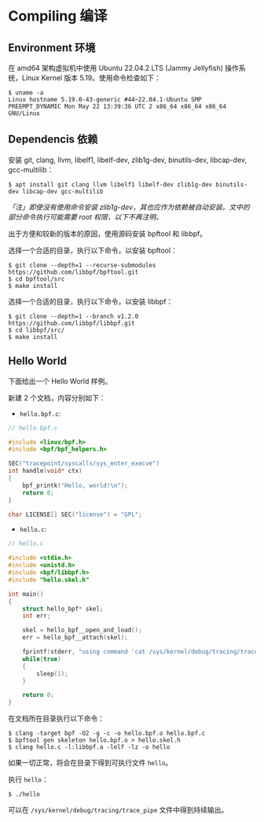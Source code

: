 # Compiling 编译
    
## Environment 环境

在 amd64 架构虚拟机中使用 Ubuntu 22.04.2 LTS (Jammy Jellyfish) 操作系统，Linux Kernel 版本 5.19。使用命令检查如下：

```
$ uname -a
Linux hostname 5.19.0-43-generic #44~22.04.1-Ubuntu SMP PREEMPT_DYNAMIC Mon May 22 13:39:36 UTC 2 x86_64 x86_64 x86_64 GNU/Linux
```

## Dependencis 依赖

安装 git, clang, llvm, libelf1, libelf-dev, zlib1g-dev, binutils-dev, libcap-dev, gcc-multilib：

```
$ apt install git clang llvm libelf1 libelf-dev zlib1g-dev binutils-dev libcap-dev gcc-multilib
```

*「注」即使没有使用命令安装 zlib1g-dev，其也应作为依赖被自动安装。文中的部分命令执行可能需要 root 权限，以下不再注明。*

出于方便和较新的版本的原因，使用源码安装 bpftool 和 libbpf。

选择一个合适的目录，执行以下命令，以安装 bpftool：

```
$ git clone --depth=1 --recurse-submodules https://github.com/libbpf/bpftool.git
$ cd bpftool/src
$ make install
```

选择一个合适的目录，执行以下命令，以安装 libbpf：

```
$ git clone --depth=1 --branch v1.2.0 https://github.com/libbpf/libbpf.git
$ cd libbpf/src/
$ make install
```

## Hello World

下面给出一个 Hello World 样例。

新建 2 个文档，内容分别如下：

+ `hello.bpf.c`:

``` c
// hello.bpf.c

#include <linux/bpf.h>
#include <bpf/bpf_helpers.h>

SEC("tracepoint/syscalls/sys_enter_execve")
int handle(void* ctx)
{
	bpf_printk("Hello, world!\n");
	return 0;
}

char LICENSE[] SEC("license") = "GPL";
```

+ `hello.c`:

``` c
// hello.c

#include <stdio.h>
#include <unistd.h>
#include <bpf/libbpf.h>
#include "hello.skel.h"

int main()
{
	struct hello_bpf* skel;
	int err;

	skel = hello_bpf__open_and_load();
	err = hello_bpf__attach(skel);

	fprintf(stderr, "using command 'cat /sys/kernel/debug/tracing/trace_pipe' to get output\n");
	while(true)
	{
		sleep(1);
	}

	return 0;
}
```

在文档所在目录执行以下命令：

```
$ clang -target bpf -O2 -g -c -o hello.bpf.o hello.bpf.c
$ bpftool gen skeleton hello.bpf.o > hello.skel.h
$ clang hello.c -l:libbpf.a -lelf -lz -o hello
```

如果一切正常，将会在目录下得到可执行文件 `hello`。

执行 `hello`：

```
$ ./hello
```

可以在 `/sys/kernel/debug/tracing/trace_pipe` 文件中得到持续输出。
